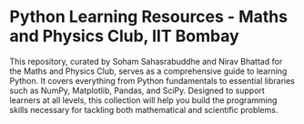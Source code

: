 # Python Learning Resources - Maths and Physics Club, IIT Bombay
This repository, curated by Soham Sahasrabuddhe and Nirav Bhattad for the Maths and Physics Club, serves as a comprehensive guide to learning Python. It covers everything from Python fundamentals to essential libraries such as NumPy, Matplotlib, Pandas, and SciPy. Designed to support learners at all levels, this collection will help you build the programming skills necessary for tackling both mathematical and scientific problems.

